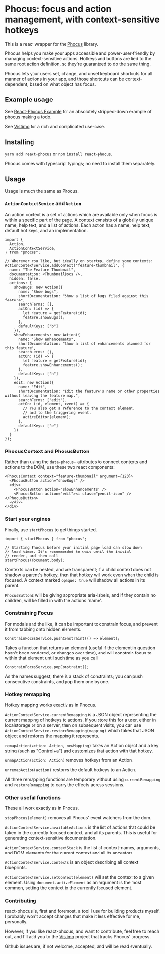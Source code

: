 # Phocus: focus and action management, with context-sensitive hotkeys

This is a react wrapper for the [Phocus](https://github.com/diiq/phocus) library.

Phocus helps you make your apps accessible and power-user-friendly by managing context-sensitive actions. Hotkeys and buttons are tied to the same root action definition, so they're guaranteed to do the same thing.

Phocus lets your users set, change, and unset keyboard shortcuts for all manner of actions in your app, and those shortcuts can be context-dependent, based on what object has focus.

## Example usage

See [React-Phocus Example](https://diiq.github.io/react-phocus-example/) for an absolutely stripped-down example of phocus making a todo.

See [Vistimo](https://www.vistimo.com) for a rich and complicated use-case.

## Installing

`yarn add react-phocus` or `npm install react-phocus`.

Phocus comes with typescript typings; no need to install them separately.

## Usage

Usage is much the same as Phocus.

### `ActionContextSevice` and `Action`

An action context is a set of actions which are available only when focus is within a specific part of the page. A context consists of a globally unique name, help text, and a list of actions. Each action has a name, help text, default hot keys, and an implementation.

```
import {
  Action,
  ActionContextService,
} from "phocus";

// Wherever you like, but ideally on startup, define some contexts:
ActionContextService.addContext("feature-thumbnail", {
  name: "The Feature Thumbnail",
  documentation: <ThumbnailDocs />,
  hidden: false,
  actions: {
    showBugs: new Action({
      name: "Show bugs",
      shortDocumentation: "Show a list of bugs filed against this feature",
      searchTerms: [],
      actOn: (id) => {
        let feature = getFeature(id);
        feature.showBugs();
      },
      defaultKeys: ["b"]
    }),
    showEnhancements: new Action({
      name: "Show enhancements",
      shortDocumentation: "Show a list of enhancements planned for this feature",
      searchTerms: [],
      actOn: (id) => {
        let feature = getFeature(id);
        feature.showEnhancements();
      },
      defaultKeys: ["h"]
    }),
    edit: new Action({
      name: "Edit",
      shortDocumentation: "Edit the feature's name or other properties without leaving the feature map.",
      searchTerms: ["edit"],
      actOn: (id, element, event) => {
        // You also get a reference to the context element,
        // and to the triggering event.
        activeEditor(element);
      },
      defaultKeys: ["e"]
    })
  }
});
```

### PhocusContext and PhocusButton

Rather than using the `data-phocus-` attributes to connect contexts and actions to the DOM, use these two react components:

```
<PhocusContext context="feature-thumbnail" argument={123}>
  <PhocusButton action="showBugs" />
  <div>
    <PhocusButton action="showEnhancements" />
    <PhocusButton action="edit"><i class="pencil-icon" /></PhocusButton>
  </div>
</div>
```

### Start your engines

Finally, use `startPhocus` to get things started.

```
import { startPhocus } from "phocus";

// Starting Phocus before your initial page load can slow down
// load times. It's recommended to wait until the initial
// render, and then call
startPhocus(document.body);
```

Contexts can be nested, and are transparent; if a child context does not shadow a parent's hotkey, then that hotkey will work even when the child is focused. A context marked `opaque: true` will shadow all actions in its parent.

`PhocusButton`s will be giving appropriate aria-labels, and if they contain no children, will be filled in with the actions 'name'.


### Constraining Focus

For modals and the like, it can be important to constrain focus, and prevent it from tabbing onto hidden elements.

```
ConstrainFocusService.pushConstraint(() => element);
```

Takes a function that returns an element (useful if the element in question hasn't been rendered, or changes over time), and will constrain focus to within that element until such time as you call

```
ConstrainFocusService.popConstraint();
```

As the names suggest, there is a stack of constraints; you can push consecutive constraints, and pop them one by one.

### Hotkey remapping

Hotkey mapping works exactly as in Phocus.

`ActionContextService.currentRemapping` is a JSON object representing the current mapping of hotkeys to actions. If you store this for a user, either in localstorage or on a server, then on subsequent visits, you can use `ActionContextService.restoreRemapping(mapping)` which takes that JSON object and restores the mapping it represents.

`remapAction(action: Action, newMapping)` takes an Action object and a key string (such as "Control+a") and customizes that action with that hotkey.

`unmapAction(action: Action)` removes hotkeys from an Action.

`unremapAction(action)` restores the default hotkeys to an Action.

All three remapping functions are temporary without using `currentRemapping` and `restoreRemapping` to carry the effects across sessions.

### Other useful functions

These all work exactly as in Phocus.

`stopPhocus(element)` removes all Phocus' event watchers from the dom.

`ActionContextService.availableActions` is the list of actions that could be taken in the currently focused context, and all its parents. This is useful for generating context-sensitive documentation.

`ActionContextService.contextStack` is the list of context-names, arguments, and DOM elements for the current context and all its ancestors.

`ActionContextService.contexts` is an object describing all context blueprints.

`ActionContextService.setContext(element)` will set the context to a given element. Using `document.activeElement` as an argument is the most common, setting the context to the currently focused element.

### Contributing

react-phocus is, first and foremost, a tool I use for building products myself. I probably won't accept changes that make it less effective for me, personally.

However, if you like react-phocus, and want to contribute, feel free to reach out, and I'll add you to the [Vistimo](https://www.vistimo.com) project that tracks Phocus' progress. 

Github issues are, if not welcome, accepted, and will be read eventually.